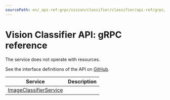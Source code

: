 ```yaml
---
sourcePath: en/_api-ref-grpc/vision/classifier/classifier/api-ref/grpc/index.md
---
```

# Vision Classifier API: gRPC reference
The service does not operate with resources.

See the interface definitions of the API on [GitHub](https://github.com/yandex-cloud/cloudapi).

Service | Description
--- | ---
[ImageClassifierService](./image_classifier_service.md) | 
